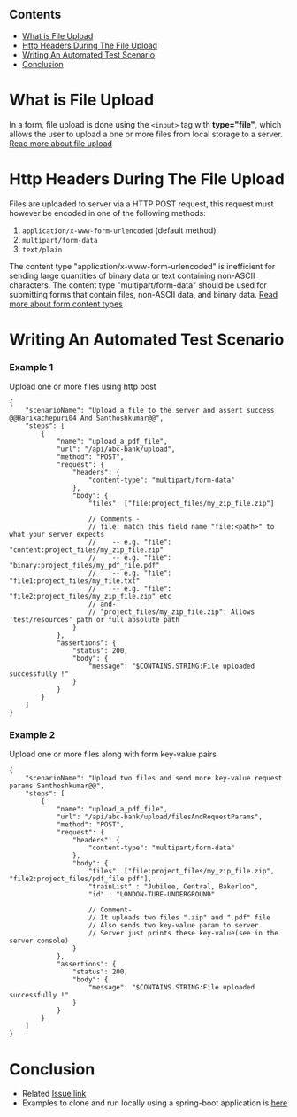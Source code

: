 
## Contents
   * [What is File Upload](#what-is-file-upload)
   * [Http Headers During The File Upload](#http-headers-during-the-file-upload)
   * [Writing An Automated Test Scenario](#writing-an-automated-test-scenario)
   * [Conclusion](#conclusion)

What is File Upload
===
In a form, file upload is done using the `<input>` tag with **type="file"**,  which allows the user to upload a one or more files from local storage to a server.
[Read more about file upload](https://developer.mozilla.org/en-US/docs/Web/HTML/Element/input/file) 

Http Headers During The File Upload
===
Files are uploaded to server via a HTTP POST request, this request must however be encoded in one of the following methods: 

 1. `application/x-www-form-urlencoded` (default method)
 2. `multipart/form-data`
 3. `text/plain`

The content type "application/x-www-form-urlencoded" is inefficient for sending large quantities of binary data or text containing non-ASCII characters. The content type "multipart/form-data" should be used for submitting forms that contain files, non-ASCII data, and binary data.
[Read more about form content types](https://www.w3.org/TR/html401/interact/forms.html#h-17.13.4)

Writing An Automated Test Scenario
===
### Example 1
Upload one or more files using http post
```
{
    "scenarioName": "Upload a file to the server and assert success @@Harikachepuri04 And Santhoshkumar@@",
    "steps": [
        {
            "name": "upload_a_pdf_file",
            "url": "/api/abc-bank/upload",
            "method": "POST",
            "request": {
                "headers": {
                    "content-type": "multipart/form-data"
                },
                "body": {
                    "files": ["file:project_files/my_zip_file.zip"]

                    // Comments -
                    // file: match this field name "file:<path>" to what your server expects
                    //    -- e.g. "file": "content:project_files/my_zip_file.zip"
                    //    -- e.g. "file": "binary:project_files/my_pdf_file.pdf"
                    //    -- e.g. "file": "file1:project_files/my_file.txt"
                    //    -- e.g. "file": "file2:project_files/my_zip_file.zip" etc
                    // and-
                    // "project_files/my_zip_file.zip": Allows 'test/resources' path or full absolute path
                }
            },
            "assertions": {
                "status": 200,
                "body": {
                    "message": "$CONTAINS.STRING:File uploaded successfully !"
                }
            }
        }
    ]
}

```
### Example 2
Upload one or more files along with form key-value pairs
```
{
    "scenarioName": "Upload two files and send more key-value request params Santhoshkumar@@",
    "steps": [
        {
            "name": "upload_a_pdf_file",
            "url": "/api/abc-bank/upload/filesAndRequestParams",
            "method": "POST",
            "request": {
                "headers": {
                    "content-type": "multipart/form-data"
                },
                "body": {
                    "files": ["file:project_files/my_zip_file.zip", "file2:project_files/pdf_file.pdf"],
                    "trainList" : "Jubilee, Central, Bakerloo",
                    "id" : "LONDON-TUBE-UNDERGROUND"
                    
                    // Comment-
                    // It uploads two files ".zip" and ".pdf" file
                    // Also sends two key-value param to server
                    // Server just prints these key-value(see in the server console)
                }
            },
            "assertions": {
                "status": 200,
                "body": {
                    "message": "$CONTAINS.STRING:File uploaded successfully !"
                }
            }
        }
    ]
}

```
Conclusion
===
- Related [Issue link](https://github.com/authorjapps/zerocode/issues/107)
- Examples to clone and run locally using a spring-boot application is [here](https://github.com/authorjapps/spring-boot-integration-test)

